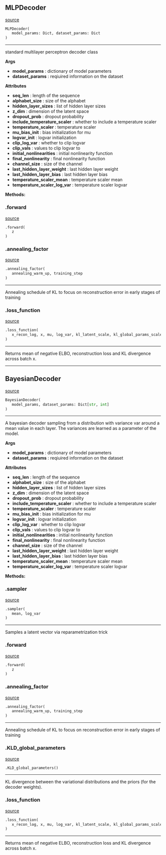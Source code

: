 #


## MLPDecoder
[source](https://github.com/AndreaGraf/Protein_ML/blob/read_the_docs/protml/models/decoders/variational_decoder.py/#L12)
```python 
MLPDecoder(
   model_params: Dict, dataset_params: Dict
)
```


---
standard multilayer perceptron decoder class

**Args**

* **model_params**  : dictionary of model parameters
* **dataset_params**  : reqiuired information on the dataset 


**Attributes**

* **seq_len**  : length of the sequence
* **alphabet_size**  : size of the alphabet
* **hidden_layer_sizes**  : list of hidden layer sizes
* **z_dim**  : dimension of the latent space
* **dropout_prob**  : dropout probability
* **include_temperature_scaler**  : whether to include a temperature scaler
* **temperature_scaler**  : temperature scaler
* **mu_bias_init**  : bias initialization for mu
* **logvar_init**  : logvar initialization
* **clip_log_var**  : whether to clip logvar
* **clip_vals**  : values to clip logvar to
* **initial_nonlinearities**  : initial nonlinearity function
* **final_nonlinearity**  : final nonlinearity function
* **channel_size**  : size of the channel
* **last_hidden_layer_weight**  : last hidden layer weight
* **last_hidden_layer_bias**  : last hidden layer bias
* **temperature_scaler_mean**  : temperature scaler mean
* **temperature_scaler_log_var**  : temperature scaler logvar



**Methods:**


### .forward
[source](https://github.com/AndreaGraf/Protein_ML/blob/read_the_docs/protml/models/decoders/variational_decoder.py/#L89)
```python
.forward(
   z
)
```


### .annealing_factor
[source](https://github.com/AndreaGraf/Protein_ML/blob/read_the_docs/protml/models/decoders/variational_decoder.py/#L122)
```python
.annealing_factor(
   annealing_warm_up, training_step
)
```

---
Annealing schedule of KL to focus on reconstruction error in early stages of training

### .loss_function
[source](https://github.com/AndreaGraf/Protein_ML/blob/read_the_docs/protml/models/decoders/variational_decoder.py/#L130)
```python
.loss_function(
   x_recon_log, x, mu, log_var, kl_latent_scale, kl_global_params_scale, Neff
)
```

---
Returns mean of negative ELBO, reconstruction loss and KL divergence across batch x.

----


## BayesianDecoder
[source](https://github.com/AndreaGraf/Protein_ML/blob/read_the_docs/protml/models/decoders/variational_decoder.py/#L159)
```python 
BayesianDecoder(
   model_params, dataset_params: Dict[str, int]
)
```


---
A bayesian decoder sampling from a distribution  with variance var around a mean value in each 
layer. The variances are learned as a parameter of the model.

**Args**

* **model_params**  : dictionary of model parameters
* **dataset_params**  : reqiuired information on the dataset 


**Attributes**

* **seq_len**  : length of the sequence
* **alphabet_size**  : size of the alphabet
* **hidden_layer_sizes**  : list of hidden layer sizes
* **z_dim**  : dimension of the latent space
* **dropout_prob**  : dropout probability
* **include_temperature_scaler**  : whether to include a temperature scaler
* **temperature_scaler**  : temperature scaler
* **mu_bias_init**  : bias initialization for mu
* **logvar_init**  : logvar initialization
* **clip_log_var**  : whether to clip logvar
* **clip_vals**  : values to clip logvar to
* **initial_nonlinearities**  : initial nonlinearity function
* **final_nonlinearity**  : final nonlinearity function
* **channel_size**  : size of the channel
* **last_hidden_layer_weight**  : last hidden layer weight
* **last_hidden_layer_bias**  : last hidden layer bias
* **temperature_scaler_mean**  : temperature scaler mean
* **temperature_scaler_log_var**  : temperature scaler logvar



**Methods:**


### .sampler
[source](https://github.com/AndreaGraf/Protein_ML/blob/read_the_docs/protml/models/decoders/variational_decoder.py/#L242)
```python
.sampler(
   mean, log_var
)
```

---
Samples a latent vector via reparametrization trick

### .forward
[source](https://github.com/AndreaGraf/Protein_ML/blob/read_the_docs/protml/models/decoders/variational_decoder.py/#L250)
```python
.forward(
   z
)
```


### .annealing_factor
[source](https://github.com/AndreaGraf/Protein_ML/blob/read_the_docs/protml/models/decoders/variational_decoder.py/#L295)
```python
.annealing_factor(
   annealing_warm_up, training_step
)
```

---
Annealing schedule of KL to focus on reconstruction error in early stages of training

### .KLD_global_parameters
[source](https://github.com/AndreaGraf/Protein_ML/blob/read_the_docs/protml/models/decoders/variational_decoder.py/#L302)
```python
.KLD_global_parameters()
```

---
KL divergence between the variational distributions and the priors (for the decoder weights).

### .loss_function
[source](https://github.com/AndreaGraf/Protein_ML/blob/read_the_docs/protml/models/decoders/variational_decoder.py/#L339)
```python
.loss_function(
   x_recon_log, x, mu, log_var, kl_latent_scale, kl_global_params_scale, Neff
)
```

---
Returns mean of negative ELBO, reconstruction loss and KL divergence across batch x.
